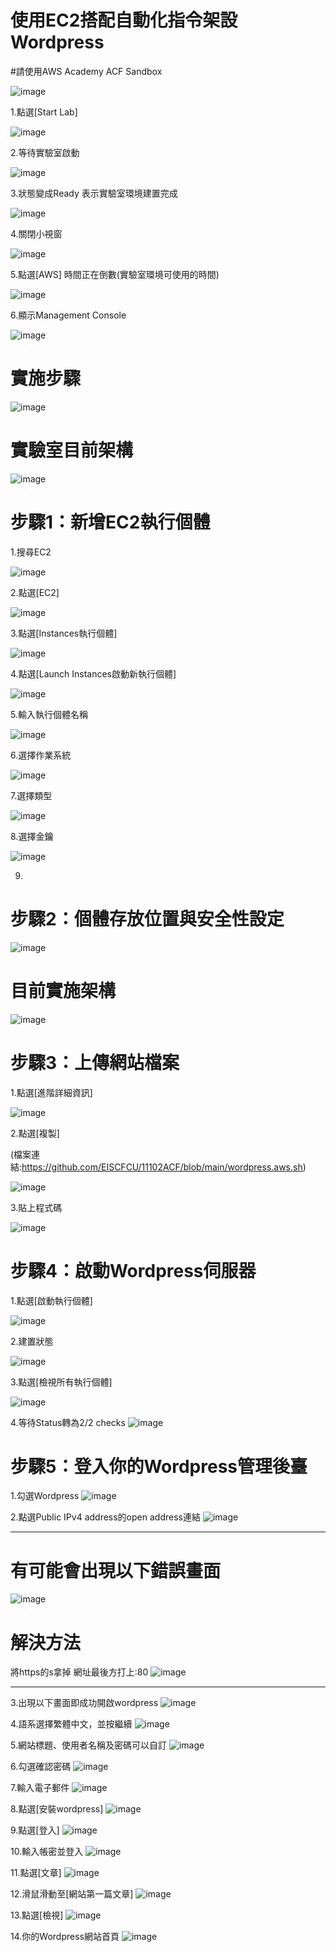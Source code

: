 # 使用EC2搭配自動化指令架設Wordpress

#請使用AWS Academy ACF Sandbox

![image](https://user-images.githubusercontent.com/103306835/220615140-c86fea5b-be68-401f-b097-c31f745f239a.png)

1.點選[Start Lab]

![image](https://user-images.githubusercontent.com/103306835/220615250-63cb9fca-8686-4729-be0f-d0d28d67d4c8.png)

2.等待實驗室啟動

![image](https://user-images.githubusercontent.com/103306835/220615415-590b9fd2-2f9d-4b2d-a255-5f1b23927cdf.png)

3.狀態變成Ready 表示實驗室環境建置完成

![image](https://user-images.githubusercontent.com/103306835/220616160-25ac6417-a733-4c8f-8688-2d2218fcf90e.png)

4.關閉小視窗

![image](https://user-images.githubusercontent.com/103306835/220616430-d76d5a16-a763-4461-a454-3d04b114a350.png)


5.點選[AWS] 時間正在倒數(實驗室環境可使用的時間)

![image](https://user-images.githubusercontent.com/103306835/220615548-048e166d-6e98-4fbb-b078-dbd3be9e6058.png)


6.顯示Management Console

![image](https://user-images.githubusercontent.com/103306835/220615817-41df0179-bcb4-4b06-a3f9-0059e50dc9ca.png)



# 實施步驟

![image](https://user-images.githubusercontent.com/103306835/220606021-d046a359-314d-4e01-b950-847d41107714.png)

# 實驗室目前架構

![image](https://user-images.githubusercontent.com/103306835/220606077-f17fb650-eee3-49c1-8158-cb1b10cdb078.png)


# 步驟1：新增EC2執行個體
1.搜尋EC2

![image](https://user-images.githubusercontent.com/103306835/163394416-ae8cb55f-5498-4f54-bc86-9873bb2d0831.png)

2.點選[EC2]

![image](https://user-images.githubusercontent.com/103306835/163394462-976d94b2-0f0b-4c5d-a4a5-e33cdfe31584.png)

3.點選[Instances執行個體]

![image](https://user-images.githubusercontent.com/103306835/163394525-504888e6-32a2-40b2-b4a2-f9b33483a5bd.png)

4.點選[Launch Instances啟動新執行個體]

![image](https://user-images.githubusercontent.com/103306835/163394805-610e7c8b-9731-4155-afb2-a0a75b6b5837.png)

5.輸入執行個體名稱

![image](https://user-images.githubusercontent.com/103306835/220606185-125be3a2-941c-4b51-893d-b6597dd5c7f1.png)

6.選擇作業系統

![image](https://user-images.githubusercontent.com/103306835/220606267-b06e36da-6d84-4140-8f3b-4afe1f9eb8db.png)

7.選擇類型

![image](https://user-images.githubusercontent.com/103306835/220606348-6c1cb1a0-c8f6-4f4d-9566-30f4a867ad1c.png)

8.選擇金鑰

![image](https://user-images.githubusercontent.com/103306835/220606406-35423737-2cb1-46de-8c02-7233501fdca0.png)

9.

# 步驟2：個體存放位置與安全性設定

![image](https://user-images.githubusercontent.com/103306835/220606509-394f38d1-8e93-4332-bde2-3ac82b77fae9.png)


# 目前實施架構

![image](https://user-images.githubusercontent.com/103306835/220607651-b53d7157-d007-47f0-8522-e056d2083b7b.png)


# 步驟3：上傳網站檔案

1.點選[進階詳細資訊]

![image](https://user-images.githubusercontent.com/103306835/220606642-50eceb03-64c7-4fa9-b84b-afb5b91a43a8.png)

2.點選[複製]

(檔案連結:https://github.com/EISCFCU/11102ACF/blob/main/wordpress.aws.sh)

![image](https://user-images.githubusercontent.com/103306835/220612998-9b98af26-b2c0-47b8-a94c-88cb6826e0b7.png)


3.貼上程式碼

![image](https://user-images.githubusercontent.com/103306835/220606837-3206f952-22ac-44af-8397-bb47a4e819dd.png)


# 步驟4：啟動Wordpress伺服器

1.點選[啟動執行個體]

![image](https://user-images.githubusercontent.com/103306835/220607042-4ba39bea-e8d2-46fb-aaf5-60a64f19d638.png)

2.建置狀態

![image](https://user-images.githubusercontent.com/103306835/220607118-737b7806-da17-4387-93e9-9d115d8e1d5a.png)


3.點選[檢視所有執行個體]

![image](https://user-images.githubusercontent.com/103306835/220607183-c3e79e20-487b-4b9f-886d-d0a23fbf809f.png)

4.等待Status轉為2/2 checks
![image](https://user-images.githubusercontent.com/103306835/163399726-b86aa254-6f7a-4a81-a009-1fdab2012d0f.png)

# 步驟5：登入你的Wordpress管理後臺

1.勾選Wordpress
![image](https://user-images.githubusercontent.com/103306835/163399889-1a9b3e2e-8107-4540-9493-c75408ac6551.png)

2.點選Public IPv4 address的open address連結
![image](https://user-images.githubusercontent.com/103306835/163400022-b06e5736-adbb-4d9b-ae43-216e6dc4f57c.png)



-----------------------------------------------------------------------------------------------------------------


# 有可能會出現以下錯誤畫面
![image](https://user-images.githubusercontent.com/103306835/163400067-6d06dda1-2f50-46c1-8ea7-875947f4b42f.png)

# 解決方法
將https的s拿掉 網址最後方打上:80
![image](https://user-images.githubusercontent.com/103306835/163400184-57376b83-bae9-46f0-9441-87f4ec1c0be1.png)



----------------------------------------------------------------------------------------------------------------


3.出現以下畫面即成功開啟wordpress
![image](https://user-images.githubusercontent.com/103306835/163400333-0f10b86d-667d-43ce-9c15-ab3503eceda2.png)

4.語系選擇繁體中文，並按繼續
![image](https://user-images.githubusercontent.com/103306835/163400400-0d7d5a46-e289-41eb-ba61-38f96885af6d.png)

5.網站標題、使用者名稱及密碼可以自訂
![image](https://user-images.githubusercontent.com/103306835/163400479-28f2ef3c-f09e-489d-ae96-0b6fd2eb98d9.png)

6.勾選確認密碼
![image](https://user-images.githubusercontent.com/103306835/163400543-042e4310-7214-4e95-b6b3-641f32b400e8.png)

7.輸入電子郵件
![image](https://user-images.githubusercontent.com/103306835/163400604-72b0527b-c3b3-4cfb-97ac-ea9843a96857.png)

8.點選[安裝wordpress]
![image](https://user-images.githubusercontent.com/103306835/163400670-e68f1812-d9b2-4e60-a4a6-0fea00949c8e.png)

9.點選[登入]
![image](https://user-images.githubusercontent.com/103306835/163400713-07b6d360-52a6-4d5c-834c-d82aa68b2286.png)

10.輸入帳密並登入
![image](https://user-images.githubusercontent.com/103306835/163400766-31c08108-ff7b-4ad1-8f98-bfa2a92ba1b1.png)

11.點選[文章]
![image](https://user-images.githubusercontent.com/103306835/163400837-9f6814da-8532-467b-afad-188d7b170ab8.png)

12.滑鼠滑動至[網站第一篇文章]
![image](https://user-images.githubusercontent.com/103306835/163400884-d0339522-11d4-428b-8092-90c01041b999.png)

13.點選[檢視]
![image](https://user-images.githubusercontent.com/103306835/163400927-9cb48656-8a68-4e0a-be51-e6016dcb431c.png)

14.你的Wordpress網站首頁
![image](https://user-images.githubusercontent.com/103306835/163400979-786c03df-182c-46b6-9f7f-e887e09ad195.png)








